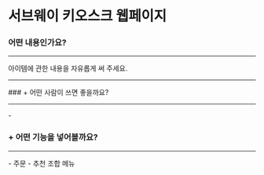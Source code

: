 # 서브웨이 키오스크 웹페이지

### 어떤 내용인가요?
<hr>
아이템에 관한 내용을 자유롭게 써 주세요.






<hr>
### + 어떤 사람이 쓰면 좋을까요?
<hr>
- 

### + 어떤 기능을 넣어볼까요?
<hr>
- 주문
- 추천 조합 메뉴

